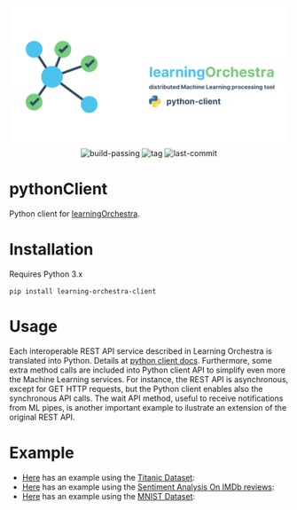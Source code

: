 <p align="center">
    <img src="./learningOrchestra-python-client.png">
    <img src="https://img.shields.io/badge/build-passing-brightgreen?style=flat-square" href="https://shields.io/" alt="build-passing">
    <img src="https://img.shields.io/github/v/tag/learningOrchestra/learningOrchestra-python-client?style=flat-square" href="https://github.com/riibeirogabriel/learningOrchestra/tags" alt="tag">
    <img src="https://img.shields.io/github/last-commit/learningOrchestra/learningOrchestra-python-client?style=flat-square" href="https://github.com/learningOrchestra/learningOrchestra-python-client/tags" alt="last-commit">
</p>

# pythonClient

Python client for [learningOrchestra](https://github.com/learningOrchestra/learningOrchestra).

# Installation

Requires Python 3.x

```
pip install learning-orchestra-client
```

# Usage

Each interoperable REST API service described in Learning Orchestra is translated 
into Python. Details at [python client docs](https://learningorchestra.github.io/pythonClient/). 
Furthermore, some extra method calls are included into Python client API to simplify 
even more the Machine Learning services. For instance, the REST API is asynchronous, 
except for GET HTTP requests, but the Python client enables also the synchronous API calls. 
The wait API method, useful to receive notifications from ML pipes, is another important 
example to ilustrate an extension of the original REST API. 


# Example

* [Here](pipeline/titanic.py) has an example using the [Titanic Dataset](https://www.kaggle.com/c/titanic/overview):
* [Here](pipeline/imdb.py) has an example using the [Sentiment Analysis On IMDb reviews](https://www.kaggle.com/avnika22/imdb-perform-sentiment-analysis-with-scikit-learn):
* [Here](pipeline/mnist_async.py) has an example using the [MNIST Dataset](http://yann.lecun.com/exdb/mnist/):


